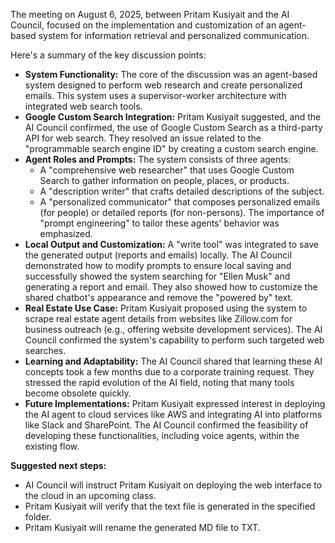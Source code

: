 The meeting on August 6, 2025, between Pritam Kusiyait and the AI Council, focused on the implementation and customization of an agent-based system for information retrieval and personalized communication.

Here's a summary of the key discussion points:

  * **System Functionality:** The core of the discussion was an agent-based system designed to perform web research and create personalized emails. This system uses a supervisor-worker architecture with integrated web search tools.
  * **Google Custom Search Integration:** Pritam Kusiyait suggested, and the AI Council confirmed, the use of Google Custom Search as a third-party API for web search. They resolved an issue related to the "programmable search engine ID" by creating a custom search engine.
  * **Agent Roles and Prompts:** The system consists of three agents:
      * A "comprehensive web researcher" that uses Google Custom Search to gather information on people, places, or products.
      * A "description writer" that crafts detailed descriptions of the subject.
      * A "personalized communicator" that composes personalized emails (for people) or detailed reports (for non-persons).
        The importance of "prompt engineering" to tailor these agents' behavior was emphasized.
  * **Local Output and Customization:** A "write tool" was integrated to save the generated output (reports and emails) locally. The AI Council demonstrated how to modify prompts to ensure local saving and successfully showed the system searching for "Ellen Musk" and generating a report and email. They also showed how to customize the shared chatbot's appearance and remove the "powered by" text.
  * **Real Estate Use Case:** Pritam Kusiyait proposed using the system to scrape real estate agent details from websites like Zillow.com for business outreach (e.g., offering website development services). The AI Council confirmed the system's capability to perform such targeted web searches.
  * **Learning and Adaptability:** The AI Council shared that learning these AI concepts took a few months due to a corporate training request. They stressed the rapid evolution of the AI field, noting that many tools become obsolete quickly.
  * **Future Implementations:** Pritam Kusiyait expressed interest in deploying the AI agent to cloud services like AWS and integrating AI into platforms like Slack and SharePoint. The AI Council confirmed the feasibility of developing these functionalities, including voice agents, within the existing flow.

**Suggested next steps:**

  * AI Council will instruct Pritam Kusiyait on deploying the web interface to the cloud in an upcoming class.
  * Pritam Kusiyait will verify that the text file is generated in the specified folder.
  * Pritam Kusiyait will rename the generated MD file to TXT.
